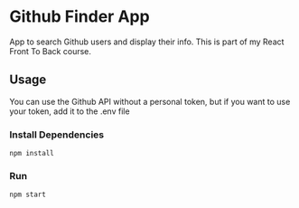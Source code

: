 # Github Finder App

App to search Github users and display their info. This is part of my React Front To Back course.

## Usage

You can use the Github API without a personal token, but if you want to use your token, add it to the .env file

### Install Dependencies

```
npm install
```

### Run

```
npm start
```

